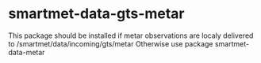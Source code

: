 # smartmet-data-gts-metar

This package should be installed if metar observations are localy delivered to /smartmet/data/incoming/gts/metar
Otherwise use package smartmet-data-metar
